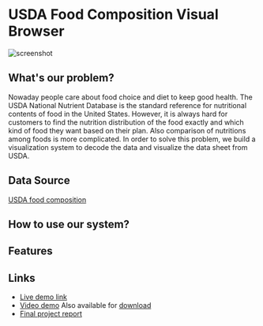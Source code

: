 # USDA Food Composition Visual Browser

![screenshot](https://github.com/NYU-CS6313-Fall16/USDA-14/blob/master/screenshot.PNG)

## What's our problem?
Nowaday people care about food choice and diet to keep good health.  The USDA National Nutrient Database is the standard reference for nutritional contents of food in the United States. However, it is always hard for customers to find the nutrition distribution of the food exactly and which kind of food they want based on their plan. Also comparison of nutritions among foods is more complicated. In order to solve this problem, we build a visualization system to decode the data and visualize the data sheet from USDA.


## Data Source
[USDA food composition](https://ndb.nal.usda.gov/ndb/search/list)

## How to use our system?



## Features

## Links
* [Live demo link](https://ginli.github.io/USDA-14/visual-browser-1.0/dashboard-page/)
* [Video demo](https://vimeo.com/196918216) Also available for [download](https://github.com/NYU-CS6313-Fall16/USDA-14/blob/master/video-demo.mp4)
* [Final project report](https://drive.google.com/file/d/0B0md3S9CvhRRLXdxZGtVWEg0Vjg/view)
